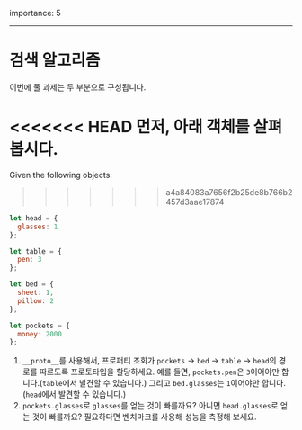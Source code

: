 importance: 5

---

# 검색 알고리즘

이번에 풀 과제는 두 부분으로 구성됩니다.

<<<<<<< HEAD
먼저, 아래 객체를 살펴봅시다.
=======
Given the following objects:
>>>>>>> a4a84083a7656f2b25de8b766b2457d3aae17874

```js
let head = {
  glasses: 1
};

let table = {
  pen: 3
};

let bed = {
  sheet: 1,
  pillow: 2
};

let pockets = {
  money: 2000
};
```

1. `__proto__`를 사용해서, 프로퍼티 조회가 `pockets` -> `bed` -> `table` -> `head`의 경로를 따르도록 프로토타입을 할당하세요. 예를 들면, `pockets.pen`은 `3`이어야만 합니다.(`table`에서 발견할 수 있습니다.) 그리고 `bed.glasses`는 `1`이어야만 합니다.(`head`에서 발견할 수 있습니다.)
2. `pockets.glasses`로 `glasses`를 얻는 것이 빠를까요? 아니면 `head.glasses`로 얻는 것이 빠를까요? 필요하다면 벤치마크를 사용해 성능을 측정해 보세요.
